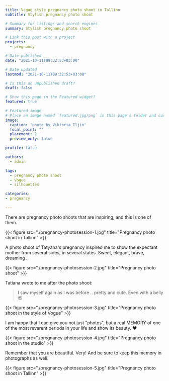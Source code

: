 ```yaml
---
title: Vogue style pregnancy photo shoot in Tallinn
subtitle: Stylish pregnancy photo shoot

# Summary for listings and search engines
summary: Stylish pregnancy photo shoot

# Link this post with a project
projects: 
  - pregnancy

# Date published
date: "2021-10-11T09:32:53+03:00"

# Date updated
lastmod: "2021-10-11T09:32:53+03:00"

# Is this an unpublished draft?
draft: false

# Show this page in the Featured widget?
featured: true

# Featured image
# Place an image named `featured.jpg/png` in this page's folder and customize its options here.
image:
  caption: 'photo by Viktoria Iljin'
  focal_point: ""
  placement: 2
  preview_only: false

profile: false

authors:
  - admin

tags:
  - pregnancy photo shoot
  - Vogue
  - silhouettes

categories:
- pregnancy

---
```

There are pregnancy photo shoots that are inspiring, and this is one of them.

{{< figure src="./pregnancy-photosession-1.jpg" title="Pregnancy photo shoot in Tallinn" >}}

A photo shoot of Tatyana's pregnancy inspired me to show the expectant mother from several sides, in several states. Sweet, elegant, brave, dreaming ..

{{< figure src="./pregnancy-photosession-2.jpg" title="Pregnancy photo shoot" >}}

Tatiana wrote to me after the photo shoot:

> I saw myself again as I was before .. pretty and cute. Even with a belly 😍

{{< figure src="./pregnancy-photosession-3.jpg" title="Pregnancy photo shoot in the style of Vogue" >}}

I am happy that I can give you not just "photos", but a real MEMORY of one of the most reverent periods in your life and show its beauty. ♥ ️

{{< figure src="./pregnancy-photosession-4.jpg" title="Pregnancy photo shoot in the studio" >}}

Remember that you are beautiful. Very! And be sure to keep this memory in photographs as well.

{{< figure src="./pregnancy-photosession-5.jpg" title="Pregnancy photo shoot in Tallinn" >}}